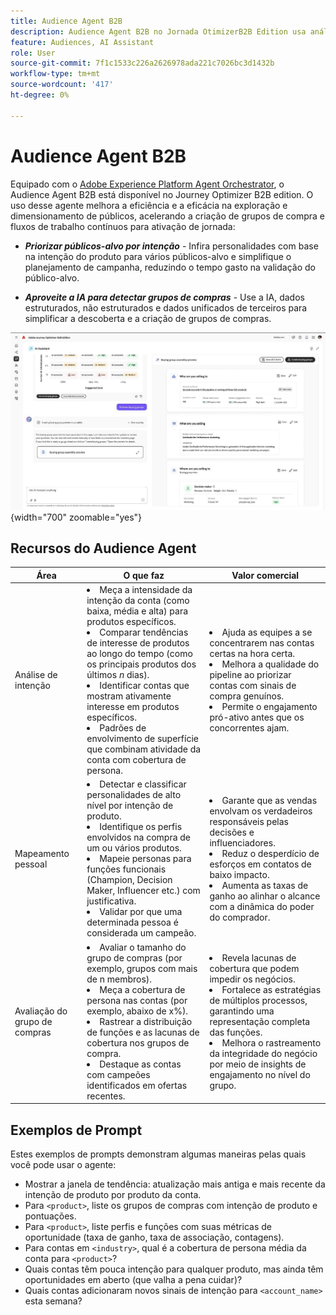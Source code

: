```yaml
---
title: Audience Agent B2B
description: Audience Agent B2B no Jornada OtimizerB2B Edition usa análise de intenção e mapeamento de persona para criar grupos de compra e acelerar workflows de marketing B2B.
feature: Audiences, AI Assistant
role: User
source-git-commit: 7f1c1533c226a2626978ada221c7026bc3d1432b
workflow-type: tm+mt
source-wordcount: '417'
ht-degree: 0%

---
```


# Audience Agent B2B

Equipado com o [Adobe Experience Platform Agent Orchestrator](https://experienceleague.adobe.com/pt-br/docs/experience-cloud-ai/experience-cloud-ai/agents/agent-orchestrator), o Audience Agent B2B está disponível no Journey Optimizer B2B edition. O uso desse agente melhora a eficiência e a eficácia na exploração e dimensionamento de públicos, acelerando a criação de grupos de compra e fluxos de trabalho contínuos para ativação de jornada:

* **_Priorizar públicos-alvo por intenção_** - Infira personalidades com base na intenção do produto para vários públicos-alvo e simplifique o planejamento de campanha, reduzindo o tempo gasto na validação do público-alvo.

* **_Aproveite a IA para detectar grupos de compras_** - Use a IA, dados estruturados, não estruturados e dados unificados de terceiros para simplificar a descoberta e a criação de grupos de compras.

![Audience Agent B2B no modo de página inteira](./assets/audience-agent-full.png){width="700" zoomable="yes"}

## Recursos do Audience Agent

| Área | O que faz | Valor comercial |
| ---- | ------------ | -------------- |
| Análise de intenção | <li> Meça a intensidade da intenção da conta (como baixa, média e alta) para produtos específicos. <li>Comparar tendências de interesse de produtos ao longo do tempo (como os principais produtos dos últimos _n_ dias). <li>Identificar contas que mostram ativamente interesse em produtos específicos. <li>Padrões de envolvimento de superfície que combinam atividade da conta com cobertura de persona. | <li>Ajuda as equipes a se concentrarem nas contas certas na hora certa. <li>Melhora a qualidade do pipeline ao priorizar contas com sinais de compra genuínos. <li>Permite o engajamento pró-ativo antes que os concorrentes ajam. |
| Mapeamento pessoal | <li>Detectar e classificar personalidades de alto nível por intenção de produto. <li>Identifique os perfis envolvidos na compra de um ou vários produtos. <li>Mapeie personas para funções funcionais (Champion, Decision Maker, Influencer etc.) com justificativa. <li>Validar por que uma determinada pessoa é considerada um campeão. | <li>Garante que as vendas envolvam os verdadeiros responsáveis pelas decisões e influenciadores. <li>Reduz o desperdício de esforços em contatos de baixo impacto. <li>Aumenta as taxas de ganho ao alinhar o alcance com a dinâmica do poder do comprador. |
| Avaliação do grupo de compras | <li>Avaliar o tamanho do grupo de compras (por exemplo, grupos com mais de n membros). <li>Meça a cobertura de persona nas contas (por exemplo, abaixo de x%). <li>Rastrear a distribuição de funções e as lacunas de cobertura nos grupos de compra. <li>Destaque as contas com campeões identificados em ofertas recentes. | <li>Revela lacunas de cobertura que podem impedir os negócios. <li>Fortalece as estratégias de múltiplos processos, garantindo uma representação completa das funções. <li>Melhora o rastreamento da integridade do negócio por meio de insights de engajamento no nível do grupo. |

## Exemplos de Prompt

Estes exemplos de prompts demonstram algumas maneiras pelas quais você pode usar o agente:

* Mostrar a janela de tendência: atualização mais antiga e mais recente da intenção de produto por produto da conta.
* Para `<product>`, liste os grupos de compras com intenção de produto e pontuações.
* Para `<product>`, liste perfis e funções com suas métricas de oportunidade (taxa de ganho, taxa de associação, contagens).
* Para contas em `<industry>`, qual é a cobertura de persona média da conta para `<product>`?
* Quais contas têm pouca intenção para qualquer produto, mas ainda têm oportunidades em aberto (que valha a pena cuidar)?
* Quais contas adicionaram novos sinais de intenção para `<account_name>` esta semana?
